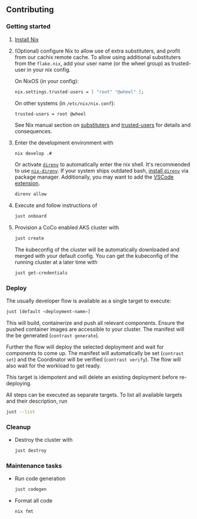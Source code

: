 ## Contributing

### Getting started

1. [Install Nix](https://zero-to-nix.com/concepts/nix-installer)

2. (Optional) configure Nix to allow use of extra substituters, and profit from our
    cachix remote cache. To allow using additional substituters from the `flake.nix`,
    add your user name (or the wheel group) as trusted-user in your nix config.

    On NixOS (in your config):

    ```nix
    nix.settings.trusted-users = [ "root" "@wheel" ];
    ```

    On other systems (in `/etc/nix/nix.conf`):

    ```
    trusted-users = root @wheel
    ```

    See Nix manual section on [substituters](https://nixos.org/manual/nix/stable/command-ref/conf-file.html#conf-substituters)
    and [trusted-users](https://nixos.org/manual/nix/stable/command-ref/conf-file.html#conf-trusted-users) for details and
    consequences.

3. Enter the development environment with

    ```sh
    nix develop .#
    ```

   Or activate [`direnv`](https://direnv.net/) to automatically enter the nix shell.
   It's recommended to use [`nix-direnv`](https://github.com/nix-community/nix-direnv).
   If your system ships outdated bash, [install `direnv`](https://direnv.net/docs/installation.html) via package manager.
   Additionally, you may want to add the [VSCode extension](https://github.com/direnv/direnv-vscode).

   ```sh
   direnv allow
   ```

4. Execute and follow instructions of

    ```sh
    just onboard
    ```

5. Provision a CoCo enabled AKS cluster with

    ```sh
    just create
    ```

    The kubeconfig of the cluster will be automatically downloaded and merged with your default config.
    You can get the kubeconfig of the running cluster at a later time with

    ```sh
    just get-credentials
    ```

### Deploy

The usually developer flow is available as a single target to execute:

```sh
just [default <deployment-name>]
```

This will build, containerize and push all relevant components.
Ensure the pushed container images are accessible to your cluster.
The manifest will the be generated (`contrast generate`).

Further the flow will deploy the selected deployment and wait for components to come up.
The manifest will automatically be set (`contrast set`) and the Coordinator will be verified
(`contrast verify`). The flow will also wait for the workload to get ready.

This target is idempotent and will delete an existing deployment before re-deploying.

All steps can be executed as separate targets. To list all available targets and their description, run

```sh
just --list
```

### Cleanup

- Destroy the cluster with

    ```sh
    just destroy
    ```

### Maintenance tasks

- Run code generation

    ```sh
    just codegen
    ```

- Format all code

    ```sh
    nix fmt
    ```
